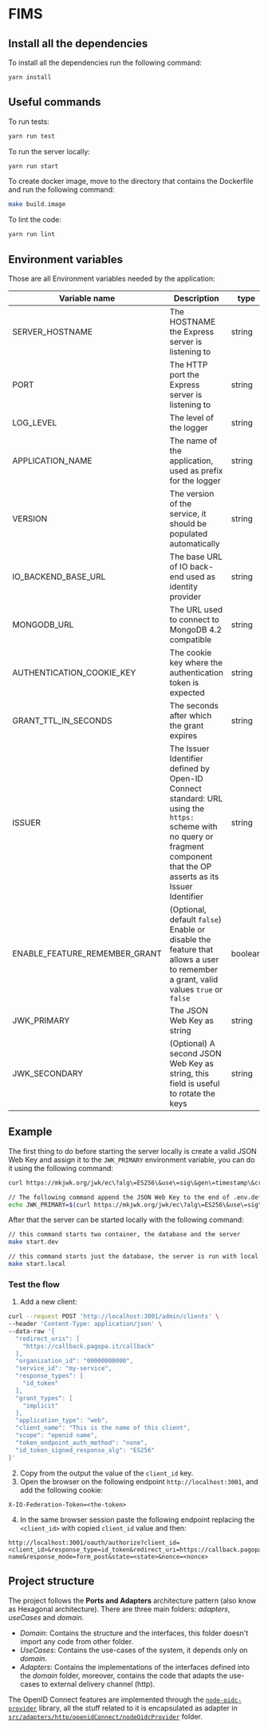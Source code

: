 # FIMS

## Install all the dependencies

To install all the dependencies run the following command:

``` sh
yarn install
```

## Useful commands

To run tests:

``` sh
yarn run test
```

To run the server locally:

``` sh
yarn run start
```

To create docker image, move to the directory that contains the Dockerfile and run the following command:

``` sh
make build.image
```

To lint the code:

``` sh
yarn run lint
```

## Environment variables

Those are all Environment variables needed by the application:

| Variable name                 | Description                                                                                                                                                               | type    |
|-------------------------------|---------------------------------------------------------------------------------------------------------------------------------------------------------------------------|---------|
| SERVER_HOSTNAME               | The HOSTNAME the Express server is listening to                                                                                                                           | string  |
| PORT                          | The HTTP port the Express server is listening to                                                                                                                          | string  |
| LOG_LEVEL                     | The level of the logger                                                                                                                                                   | string  |
| APPLICATION_NAME              | The name of the application, used as prefix for the logger                                                                                                                | string  |
| VERSION                       | The version of the service, it should be populated automatically                                                                                                          | string  |
| IO_BACKEND_BASE_URL           | The base URL of IO back-end used as identity provider                                                                                                                     | string  |
| MONGODB_URL                   | The URL used to connect to MongoDB 4.2 compatible                                                                                                                         | string  |
| AUTHENTICATION_COOKIE_KEY     | The cookie key where the authentication token is expected                                                                                                                 | string  |
| GRANT_TTL_IN_SECONDS          | The seconds after which the grant expires                                                                                                                                 | string  |
| ISSUER                        | The Issuer Identifier defined by Open-ID Connect standard: URL using the `https:` scheme with no query or fragment component that the OP asserts as its Issuer Identifier | string  |
| ENABLE_FEATURE_REMEMBER_GRANT | (Optional, default `false`) Enable or disable the feature that allows a user to remember a grant, valid values `true` or `false`                                          | boolean |
| JWK_PRIMARY                   | The JSON Web Key as string                                                                                                                                                | string  |
| JWK_SECONDARY                 | (Optional) A second JSON Web Key as string, this field is useful to rotate the keys                                                                                       | string  |

## Example

The first thing to do before starting the server locally is create a valid JSON Web Key and assign it to the `JWK_PRIMARY` environment variable, you can do it using the following command:

``` sh
curl https://mkjwk.org/jwk/ec\?alg\=ES256\&use\=sig\&gen\=timestamp\&crv\=P-256 | jq -c '.jwk'

// The following command append the JSON Web Key to the end of .env.default file
echo JWK_PRIMARY=$(curl https://mkjwk.org/jwk/ec\?alg\=ES256\&use\=sig\&gen\=timestamp\&crv\=P-256 | jq -c '.jwk') >> .env.default
```

After that the server can be started locally with the following command:

``` sh
// this command starts two container, the database and the server
make start.dev

// this command starts just the database, the server is run with local node
make start.local
```
### Test the flow

1. Add a new client:

``` sh
curl --request POST 'http://localhost:3001/admin/clients' \
--header 'Content-Type: application/json' \
--data-raw '{
  "redirect_uris": [
    "https://callback.pagopa.it/callback"
  ],
  "organization_id": "00000000000",
  "service_id": "my-service",
  "response_types": [
    "id_token"
  ],
  "grant_types": [
    "implicit"
  ],
  "application_type": "web",
  "client_name": "This is the name of this client",
  "scope": "openid name",
  "token_endpoint_auth_method": "none",
  "id_token_signed_response_alg": "ES256"
}'
```

2. Copy from the output the value of the `client_id` key.
3. Open the browser on the following endpoint `http://localhost:3001`, and add the following cookie:

```
X-IO-Federation-Token=<the-token>
```

4. In the same browser session paste the following endpoint replacing the `<client_id>` with copied `client_id` value and then:

```
http://localhost:3001/oauth/authorize?client_id=<client_id>&response_type=id_token&redirect_uri=https://callback.pagopa.it/callback&scope=openid name&response_mode=form_post&state=<state>&nonce=<nonce>
```

## Project structure

The project follows the **Ports and Adapters** architecture pattern (also know as Hexagonal architecture). There are three main folders: *adapters*, *useCases* and *domain*.

* *Domain*: Contains the structure and the interfaces, this folder doesn't import any code from other folder.
* *UseCases*: Contains the use-cases of the system, it depends only on *domain*.
* *Adapters*: Contains the implementations of the interfaces defined into the *domain* folder, moreover, contains the code that adapts the use-cases to external delivery channel (http).

The OpenID Connect features are implemented through the [`node-oidc-provider`](https://github.com/panva/node-oidc-provider/tree/main) library, all the stuff related to it is encapsulated as adapter in [`src/adapters/http/openidConnect/nodeOidcProvider`](https://github.com/pagopa/io-openid-provider/tree/main/src/adapters/http/openidConnect/nodeOidcProvider) folder.
